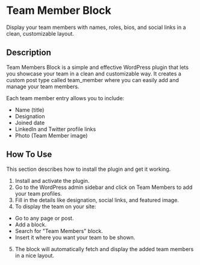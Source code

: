 # Team Member Block
Display your team members with names, roles, bios, and social links in a clean, customizable layout.

## Description

Team Members Block is a simple and effective WordPress plugin that lets you showcase your team in a clean and customizable way. 
It creates a custom post type called team_member where you can easily add and manage your team members.

Each team member entry allows you to include:

- Name (title)
- Designation
- Joined date
- LinkedIn and Twitter profile links
- Photo (Team Member image)

## How To Use

This section describes how to install the plugin and get it working.

1. Install and activate the plugin.
2. Go to the WordPress admin sidebar and click on Team Members to add your team profiles.
3. Fill in the details like designation, social links, and featured image.
4. To display the team on your site:
 - Go to any page or post.
 - Add a block.
 - Search for "Team Members" block.
 - Insert it where you want your team to be shown.
5. The block will automatically fetch and display the added team members in a nice layout.
